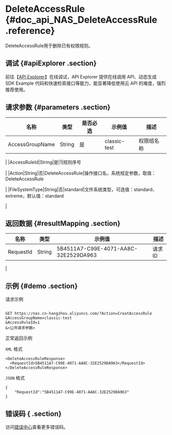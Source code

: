 # DeleteAccessRule {#doc_api_NAS_DeleteAccessRule .reference}

DeleteAccessRule用于删除已有权限规则。

## 调试 {#apiExplorer .section}

前往【[API Explorer](https://api.aliyun.com/#product=NAS&api=DeleteAccessRule)】在线调试，API Explorer 提供在线调用 API、动态生成 SDK Example 代码和快速检索接口等能力，能显著降低使用云 API 的难度，强烈推荐使用。

## 请求参数 {#parameters .section}

|名称|类型|是否必选|示例值|描述|
|--|--|----|---|--|
|AccessGroupName|String|是|classic-test|权限组名称

 |
|AccessRuleId|String|是|1|规则序号

 |
|Action|String|否|DeleteAccessRule|操作接口名，系统规定参数，取值：DeleteAccessRule

 |
|FileSystemType|String|否|standard|文件系统类型，可选值：standard、extreme，默认值：standard

 |

## 返回数据 {#resultMapping .section}

|名称|类型|示例值|描述|
|--|--|---|--|
|RequestId|String|5B4511A7-C99E-4071-AA8C-32E2529DA963|请求ID

 |

## 示例 {#demo .section}

请求示例

``` {#request_demo}

GET https://nas.cn-hangzhou.aliyuncs.com/?Action=CreatAccessRule
&AccessGroupName=classic-test
&AccessRuleId=1
&<公共请求参数>

```

正常返回示例

`XML` 格式

``` {#xml_return_success_demo}
<DeleteAccessRuleResponse>
  <RequestId>5B4511A7-C99E-4071-AA8C-32E2529DA963</RequestId>
</DeleteAccessRuleResponse>

```

`JSON` 格式

``` {#json_return_success_demo}
{
	"RequestId":"5B4511A7-C99E-4071-AA8C-32E2529DA963"
}
```

## 错误码 { .section}

访问[错误中心](https://error-center.alibabacloud.com/status/product/NAS)查看更多错误码。

